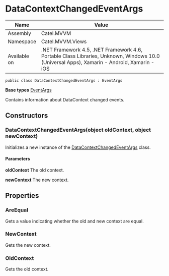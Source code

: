 

# DataContextChangedEventArgs

Name|Value
---|---
Assembly|Catel.MVVM
Namespace|Catel.MVVM.Views
Available on|.NET Framework 4.5, .NET Framework 4.6, Portable Class Libraries, Unknown, Windows 10.0 (Universal Apps), Xamarin - Android, Xamarin - iOS

```
public class DataContextChangedEventArgs : EventArgs
```

**Base types**
[EventArgs]()


Contains information about DataContext changed events.



## Constructors

### DataContextChangedEventArgs(object oldContext, object newContext)

Initializes a new instance of the [DataContextChangedEventArgs](#) class.

#### Parameters

**oldContext**
The old context.

**newContext**
The new context.



## Properties

### AreEqual

Gets a value indicating whether the old and new context are equal.



### NewContext

Gets the new context.



### OldContext

Gets the old context.



